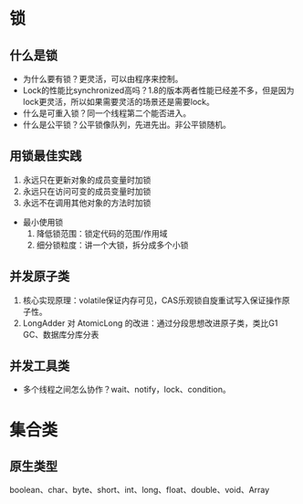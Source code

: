 # 锁
## 什么是锁
* 为什么要有锁？更灵活，可以由程序来控制。
* Lock的性能比synchronized高吗？1.8的版本两者性能已经差不多，但是因为lock更灵活，所以如果需要灵活的场景还是需要lock。
* 什么是可重入锁？同一个线程第二个能否进入。
* 什么是公平锁？公平锁像队列，先进先出。非公平锁随机。
## 用锁最佳实践
1. 永远只在更新对象的成员变量时加锁
2. 永远只在访问可变的成员变量时加锁
3. 永远不在调用其他对象的方法时加锁
* 最小使用锁
    1. 降低锁范围：锁定代码的范围/作用域
    2. 细分锁粒度：讲一个大锁，拆分成多个小锁

## 并发原子类
1. 核心实现原理：volatile保证内存可见，CAS乐观锁自旋重试写入保证操作原子性。
2. LongAdder 对 AtomicLong 的改进：通过分段思想改进原子类，类比G1 GC、数据库分库分表

## 并发工具类
* 多个线程之间怎么协作？wait、notify，lock、condition。

# 集合类
## 原生类型
boolean、char、byte、short、int、long、float、double、void、Array